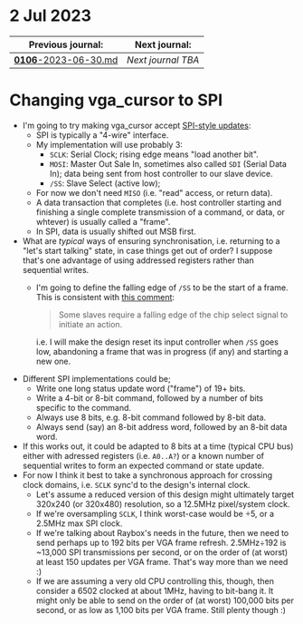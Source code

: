 # 2 Jul 2023

| Previous journal: | Next journal: |
|-|-|
| [**0106**-2023-06-30.md](./0106-2023-06-30.md) | *Next journal TBA* |

# Changing vga_cursor to SPI

*   I'm going to try making vga_cursor accept [SPI-style updates][SPI]:
    *   SPI is typically a "4-wire" interface.
    *   My implementation will use probably 3:
        *   `SCLK`: Serial Clock; rising edge means "load another bit".
        *   `MOSI`: Master Out Sale In, sometimes also called `SDI` (Serial Data In); data being sent from host controller to our slave device.
        *   `/SS`: Slave Select (active low);
    *   For now we don't need `MISO` (i.e. "read" access, or return data).
    *   A data transaction that completes (i.e. host controller starting and finishing a single
        complete transmission of a command, or data, or whtever) is usually called a "frame".
    *   In SPI, data is usually shifted out MSB first.
*   What are *typical* ways of ensuring synchronisation, i.e. returning to a "let's start talking"
    state, in case things get out of order? I suppose that's one advantage of using addressed
    registers rather than sequential writes.
    *   I'm going to define the falling edge of `/SS` to be the start of a frame.
        This is consistent with [this comment][SSFalling]:
        >   Some slaves require a falling edge of the chip select signal to initiate an action.

        i.e. I will make the design reset its input controller when `/SS` goes low, abandoning a frame
        that was in progress (if any) and starting a new one.
*   Different SPI implementations could be;
    *   Write one long status update word ("frame") of 19+ bits.
    *   Write a 4-bit or 8-bit command, followed by a number of bits specific to the command.
    *   Always use 8 bits, e.g. 8-bit command followed by 8-bit data.
    *   Always send (say) an 8-bit address word, followed by an 8-bit data word.
*   If this works out, it could be adapted to 8 bits at a time (typical CPU bus) either with
    adressed registers (i.e. `A0..A?`) or a known number of sequential writes to form an expected
    command or state update.
*   For now I think it best to take a synchronous approach for crossing clock domains,
    i.e. `SCLK` sync'd to the design's internal clock.
    *   Let's assume a reduced version of this design might ultimately target 320x240 (or 320x480)
        resolution, so a 12.5MHz pixel/system clock.
    *   If we're oversampling `SCLK`, I think worst-case would be &div;5, or a 2.5MHz max SPI clock.
    *   If we're talking about Raybox's needs in the future, then we need to send perhaps up to
        192 bits per VGA frame refresh. 2.5MHz&div;192 is ~13,000 SPI transmissions per second, or
        on the order of (at worst) at least 150 updates per VGA frame. That's way more than we need :)
    *   If we are assuming a very old CPU controlling this, though, then consider a 6502 clocked at
        about 1MHz, having to bit-bang it. It might only be able to send on the order of (at worst)
        100,000 bits per second, or as low as 1,100 bits per VGA frame. Still plenty though :)


[SPI]: https://en.wikipedia.org/wiki/Serial_Peripheral_Interface
[SSFalling]: https://en.wikipedia.org/wiki/Serial_Peripheral_Interface#Operation
